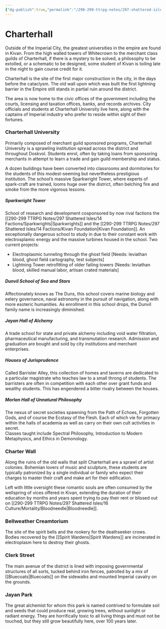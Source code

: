 ```yaml
---
{"dg-publish":true,"permalink":"/290-299-ttrpg-notes/297-shattered-isles/15-locations/kivan/charterhall/"}
---
```



# Charterhall

Outside of the Imperial City, the greatest universities in the empire are found in Kivan. From the high walled towers of Whitecrown to the merchant class guilds of Charterhall, if there is a mystery to be solved, a philosophy to be extolled, or a schematic to be designed, some student of Kivan is toiling late in the night to gain course credit for it.

Charterhall is the site of the first major construction in the city, in the days before the cataclysm. The old wall upon which was built the first lightning barrier in the Empire still stands in partial ruin around the district.

The area is now home to the civic offices of the government including the courts, licensing and taxation offices, banks, and records archives. City officials and students at Charterhall University live here, along with the captains of Imperial industry who prefer to reside within sight of their fortunes.

### Charterhall University

Primarily composed of merchant guild sponsored programs, Charterhall University is a sprawling institution spread across the district and throughout Doskvol. Students enrol, often by taking loans from sponsoring merchants in attempt to learn a trade and gain guild membership and status.  

A dozen buildings have been converted into classrooms and dormitories for the students of this modest-seeming but nevertheless prestigious institution. The school’s massive Sparkwright Tower, where experts of spark-craft are trained, looms huge over the district, often belching fire and smoke from the more vigorous lessons.

##### Sparkwright Tower  
School of research and development cosponsored by now rival factions the [[290-299 TTRPG Notes/297 Shattered Isles/14 Factions/Sparkwrights\|Sparkwrights]] and the [[290-299 TTRPG Notes/297 Shattered Isles/14 Factions/Kivan Foundation\|Kivan Foundation]]. An exceptionally dangerous school to study in due to their constant work with electrosplamic energy and the massive turbines housed in the school.
Two current projects:  
- Electroplasmic tunneling through the ghost field [Needs:  leviathan blood, ghost field cartography, test subjects]  
- Lightning Tower retrofitting of older failing towers [Needs:  leviathan blood, skilled manual labor, artisan crated  materials]  

##### Dunvil School of Sea and Stars  
Affectionately knows as The Duns, this school covers marine biology and eelery governance, naval astronomy in the pursuit of navigation, along with more esoteric humanities. As enrollment in this school drops, the Dunvil family name is increasingly diminished.  

##### Jayan Hall of Alchemy  
A trade school for state and private alchemy including void water filtration, pharmaceutical manufacturing, and transmutation research. Admission and graduation are bought and sold by city institutions and merchant enterprises.  

##### Houses of Jurisprudence  
Called Barrister Alley, this collection of homes and taverns are dedicated to a particular magistrate who teaches law to a small throng of students. The barristers are often in competition with each other over grant funds and wealthy students. This has engendered a bitter rivalry between the houses.  

##### Morlan Hall of Unnatural Philosophy  
The nexus of secret societies spawning from the Path of Echoes, Forgotten Gods, and of course the Ecstasy of the Flesh. Each of which vie for primacy within the halls of academia as well as carry on their own cult activities in secret.  
Classes taught include Spectral Philosophy, Introduction to Modern Metaphysics, and Ethics in Demonology.  

### Charter Wall  
Along the ruins of the old walls that split Charterhall are a sprawl of artist colonies. Bohemian lovers of music and sculpture, these students are typically patronized by a single individual or family who expect their charges to master their craft and make art for their edification.

Left with little oversight these romantic souls are often consumed by the wellspring of vices offered in Kivan, extending the duration of their education by months and years spent trying to pay their rent or blissed out on [[290-299 TTRPG Notes/297 Shattered Isles/16 Culture/Mortality/Bloodneedle\|Bloodneedle]].

### Bellweather Creamtorium

The site of the spirit bells and the rookery for the deathseeker crows. Bodies recovered by the [[Spirit Wardens\|Spirit Wardens]] are incinerated in electroplasm here to destroy their ghosts.

### Clerk Street
The main avenue of the district is lined with imposing governmental structures of all sorts, tucked behind iron fences, patrolled by a mix of [[Bluecoats\|Bluecoats]] on the sidewalks and mounted Imperial cavalry on the grounds.

### Jayan Park

The great alchemist for whom this park is named contrived to formulate soil and seeds that could produce
real, growing trees, without sunlight or radiant energy. They are horrifically toxic to all living things and must not be touched, but they still grow beautifully here, over 100 years later.
